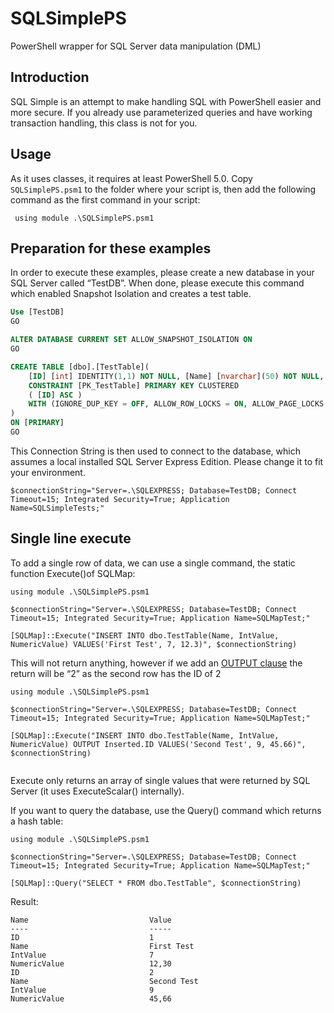 # SQLSimplePS
PowerShell wrapper for SQL Server data manipulation (DML)

## Introduction

SQL Simple is an attempt to make handling SQL with PowerShell easier and more secure. If you already use parameterized queries and have working transaction handling, this class is not for you.


## Usage

As it uses classes, it requires at least PowerShell 5.0. Copy ``SQLSimplePS.psm1`` to the folder where your script is, then add the following command as the first command in your script:

```
 using module .\SQLSimplePS.psm1
```
 
## Preparation for these examples

In order to execute these examples, please create a new database in your SQL Server called “TestDB”. When done, please execute this command which enabled Snapshot Isolation and creates a test table.

```sql
Use [TestDB]
GO

ALTER DATABASE CURRENT SET ALLOW_SNAPSHOT_ISOLATION ON
GO

CREATE TABLE [dbo].[TestTable](
	[ID] [int] IDENTITY(1,1) NOT NULL, [Name] [nvarchar](50) NOT NULL, [IntValue] [int] NOT NULL, [NumericValue] [decimal](5, 2) NOT NULL,
    CONSTRAINT [PK_TestTable] PRIMARY KEY CLUSTERED 
    ( [ID] ASC )
	WITH (IGNORE_DUP_KEY = OFF, ALLOW_ROW_LOCKS = ON, ALLOW_PAGE_LOCKS = ON) ON [PRIMARY]
) 
ON [PRIMARY]
GO

``` 

This Connection String is then used to connect to the database, which assumes a local installed SQL Server Express Edition. Please change it to fit your environment.

```
$connectionString="Server=.\SQLEXPRESS; Database=TestDB; Connect Timeout=15; Integrated Security=True; Application Name=SQLSimpleTests;"
```

## Single line execute

To add a single row of data, we can use a single command, the static function Execute()of SQLMap:

```powershelll
using module .\SQLSimplePS.psm1

$connectionString="Server=.\SQLEXPRESS; Database=TestDB; Connect Timeout=15; Integrated Security=True; Application Name=SQLMapTest;"

[SQLMap]::Execute("INSERT INTO dbo.TestTable(Name, IntValue, NumericValue) VALUES('First Test', 7, 12.3)", $connectionString)

```

This will not return anything, however if we add an [OUTPUT clause]( https://docs.microsoft.com/en-us/sql/t-sql/queries/output-clause-transact-sql) the return will be “2” as the second row has the ID of 2

```powershelll
using module .\SQLSimplePS.psm1

$connectionString="Server=.\SQLEXPRESS; Database=TestDB; Connect Timeout=15; Integrated Security=True; Application Name=SQLMapTest;"

[SQLMap]::Execute("INSERT INTO dbo.TestTable(Name, IntValue, NumericValue) OUTPUT Inserted.ID VALUES('Second Test', 9, 45.66)", $connectionString)


```

Execute only returns an array of single values that were returned by SQL Server (it uses ExecuteScalar() internally). 

If you want to query the database, use the Query() command which returns a hash table:

```powershelll
using module .\SQLSimplePS.psm1

$connectionString="Server=.\SQLEXPRESS; Database=TestDB; Connect Timeout=15; Integrated Security=True; Application Name=SQLMapTest;"

[SQLMap]::Query("SELECT * FROM dbo.TestTable", $connectionString)

```
Result:
```powershelll
Name                           Value
----                           -----
ID                             1
Name                           First Test
IntValue                       7
NumericValue                   12,30
ID                             2
Name                           Second Test
IntValue                       9
NumericValue                   45,66
```











